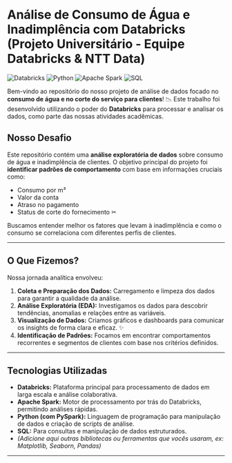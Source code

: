 #  Análise de Consumo de Água e Inadimplência com Databricks  (Projeto Universitário - Equipe Databricks & NTT Data)

<p align="left">
  <img src="https://img.shields.io/badge/Databricks-E64627?style=for-the-badge&logo=databricks&logoColor=white" alt="Databricks"/>
  <img src="https://img.shields.io/badge/Python-3776AB?style=for-the-badge&logo=python&logoColor=white" alt="Python"/>
  <img src="https://img.shields.io/badge/Apache%20Spark-E64627?style=for-the-badge&logo=apachespark&logoColor=white" alt="Apache Spark"/>
  <img src="https://img.shields.io/badge/SQL-005C84?style=for-the-badge&logo=postgresql&logoColor=white" alt="SQL"/>
  </p>

Bem-vindo ao repositório do nosso projeto de análise de dados focado no **consumo de água e no corte do serviço para clientes**! 📉 Este trabalho foi desenvolvido utilizando o poder do **Databricks** para processar e analisar os dados, como parte das nossas atividades acadêmicas.

##  Nosso Desafio

Este repositório contém uma **análise exploratória de dados** sobre consumo de água e inadimplência de clientes. O objetivo principal do projeto foi **identificar padrões de comportamento** com base em informações cruciais como:

* Consumo por m³ 
* Valor da conta 
* Atraso no pagamento 
* Status de corte do fornecimento ✂

Buscamos entender melhor os fatores que levam à inadimplência e como o consumo se correlaciona com diferentes perfis de clientes.

---

##  O Que Fizemos?

Nossa jornada analítica envolveu:

1.  **Coleta e Preparação dos Dados:** Carregamento e limpeza dos dados para garantir a qualidade da análise.
2.  **Análise Exploratória (EDA):** Investigamos os dados para descobrir tendências, anomalias e relações entre as variáveis.
3.  **Visualização de Dados:** Criamos gráficos e dashboards para comunicar os insights de forma clara e eficaz. ✨
4.  **Identificação de Padrões:** Focamos em encontrar comportamentos recorrentes e segmentos de clientes com base nos critérios definidos.

---

##  Tecnologias Utilizadas

* **Databricks:** Plataforma principal para processamento de dados em larga escala e análise colaborativa.
* **Apache Spark:** Motor de processamento por trás do Databricks, permitindo análises rápidas.
* **Python (com PySpark):** Linguagem de programação para manipulação de dados e criação de scripts de análise.
* **SQL:** Para consultas e manipulação de dados estruturados.
* *(Adicione aqui outras bibliotecas ou ferramentas que vocês usaram, ex: Matplotlib, Seaborn, Pandas)*

---

